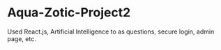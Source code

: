 # Aqua-Zotic-Project2
Used React.js, Artificial Intelligence to as questions, secure login,  admin page, etc.
